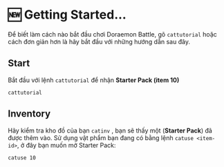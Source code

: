 # 🆕 Getting Started...

Để biết làm cách nào bắt đầu chơi Doraemon Battle, gõ `cattutorial` hoặc cách đơn giản hơn là hãy bắt đầu với những hướng dẫn sau đây.

## Start

Bắt đầu với lệnh `cattutorial` để nhận **Starter Pack (item 10)**

```
cattutorial
```

## **Inventory**

Hãy kiểm tra kho đồ của bạn `catinv` , bạn sẽ thấy một (**Starter Pack**) đã được thêm vào. Sử dụng vật phẩm bạn đang có bằng lệnh `catuse <item-id>`, ở đây bạn muốn mở Starter Pack:

```
catuse 10
```
